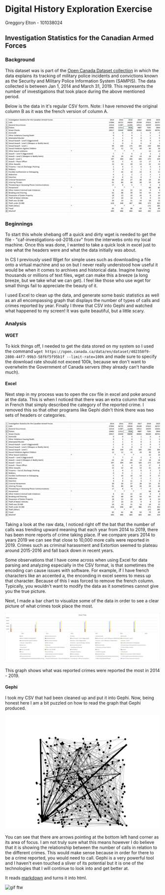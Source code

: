# Digital History Exploration Exercise 

Greggory Elton - 101038024

## Investigation Statistics for the Canadian Armed Forces

### Background 

This dataset was is part of the [Open Canada Dataset collection](https://open.canada.ca/data/en/dataset/402358f9-2808-44f7-99b3-58f6f5f95b1f) in which the data explains its tracking of military police incidents and convictions known as the Security and Military Police Information System (SAMPIS). The data collected is between Jan 1, 2014 and March 31, 2019. This represents the number of investigations that took place during the above mentioned period.

Below is the data in it's regular CSV form. Note: I have removed the original column B as it was the french version of column A. 

![CAF](https://github.com/gregelton44/DH-Exploration-Exercise/blob/main/CAF.PNG?raw=true)


### Beginnings
To start this whole shebang off a quick and dirty wget is needed to get the file - "caf-investigations-od-2018.csv" from the interwebs onto my local machine. Once this was done, I wanted to take a quick look in excel just to see what the headers were and what the data initially was about. 

In CS I previously used Wget for simple uses such as downloading a file onto a virtual machine and so on but I never really understood how useful it would be when it comes to archives and historical data. Imagine having thousands or millions of text files, wget can make this a breeze (a long breeze, but we take what we can get). I feel like those who use wget for small things fail to appreciate the beauty of it.  

I used Excel to clean up the data, and generate some basic statistics as well as an all encompassing graph that displays the number of types of calls and crimes reported by year. 
Finally I threw that CSV into Gephi and watched what happened to my screen! It was quite beautiful, but a little scary. 

### Analysis

#### WGET 
To kick things off, I needed to get the data stored on my system so I used the command `wget https://open.canada.ca/data/en/dataset/402358f9-2808-44f7-99b3-58f6f5f95b1f --limit-rate=100k` and made sure to specify the download rate should not exceed 100k, because we don't want to overwhelm the Government of Canada servers (they already can't handle much). 

#### Excel
Next step in my process was to open the csv file in excel and poke around at the data. This is when I noticed that there was an extra column that was in French that simply described the category of the reported crime. I removed this so that other programs like Gephi didn't think there was two sets of headers or categories. 

![CAF](https://github.com/gregelton44/DH-Exploration-Exercise/blob/main/CAF.PNG?raw=true)

Taking a look at the raw data, I noticed right off the bat that the number of calls was trending upward meaning that each year from 2014 to 2019, there has been more reports of crime taking place. If we compare years 2014 to years 2019 we can see that close to 10,000 more calls were reported in 2019. Crimes such as criminal harassment and Extortion seemed to plateau around 2015-2016 and fall back down in recent years. 

Some observations that I have come across when using Excel for data parsing and analyzing especially in the CSV format, is that sometimes the encoding can cause issues with software. For example, if I have french characters like an accented a, the enconding in excel seems to mess up that character. Because of this I was forced to remove the french column. Typically, you wouldn't want to modify the data as it sometimes cannot give you the true picture. 

Next, I made a bar chart to visualize some of the data in order to see a clear picture of what crimes took place the most. 

![ExcelGraph](https://github.com/gregelton44/DH-Exploration-Exercise/blob/main/excelgraph.png?raw=true)

This graph shows what was reported crimes were reported the most in 2014 - 2019. 


#### Gephi

I took my CSV that had been cleaned up and put it into Gephi. Now, being honest here I am a bit puzzled on how to read the graph that Gephi produced. 

![Gehpi](https://github.com/gregelton44/DH-Exploration-Exercise/blob/main/gephi.PNG?raw=true) 

You can see that there are arrows pointing at the bottom left hand corner as its area of focus. I am not truly sure what this means however I do believe that it is showing the relationship between the number of calls in relation to the different crimes. This would make sense because in order for there to be a crime reported, you would need to call. 
Gephi is a very powerful tool and I haven't even touched a sliver of its potential but it is one of the technologies that I will continue to look into and get better at. 




It reads [markdown](https://www.markdownguide.org/) and turns it into html.

![gif ftw](https://media.giphy.com/media/nXxOjZrbnbRxS/200w_d.gif)
